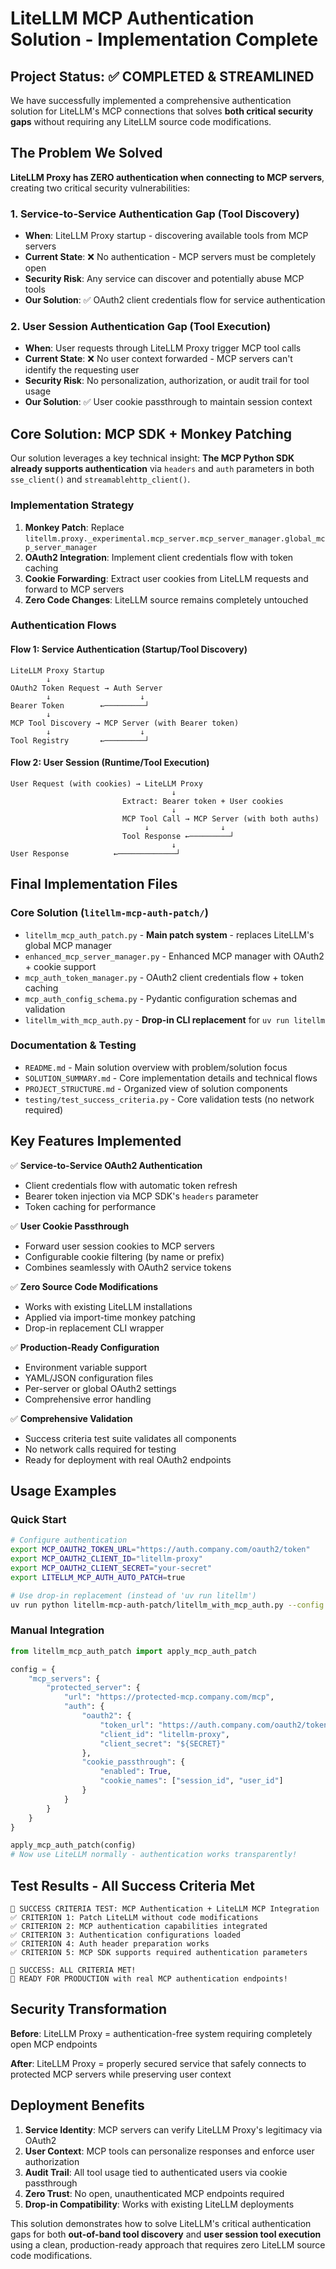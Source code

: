 # LiteLLM MCP Authentication Solution - Implementation Complete

## Project Status: ✅ COMPLETED & STREAMLINED

We have successfully implemented a comprehensive authentication solution for LiteLLM's MCP connections that solves **both critical security gaps** without requiring any LiteLLM source code modifications.

## The Problem We Solved

**LiteLLM Proxy has ZERO authentication when connecting to MCP servers**, creating two critical security vulnerabilities:

### 1. Service-to-Service Authentication Gap (Tool Discovery)
- **When**: LiteLLM Proxy startup - discovering available tools from MCP servers  
- **Current State**: ❌ No authentication - MCP servers must be completely open
- **Security Risk**: Any service can discover and potentially abuse MCP tools
- **Our Solution**: ✅ OAuth2 client credentials flow for service authentication

### 2. User Session Authentication Gap (Tool Execution)
- **When**: User requests through LiteLLM Proxy trigger MCP tool calls
- **Current State**: ❌ No user context forwarded - MCP servers can't identify the requesting user
- **Security Risk**: No personalization, authorization, or audit trail for tool usage  
- **Our Solution**: ✅ User cookie passthrough to maintain session context

## Core Solution: MCP SDK + Monkey Patching

Our solution leverages a key technical insight: **The MCP Python SDK already supports authentication** via `headers` and `auth` parameters in both `sse_client()` and `streamablehttp_client()`.

### Implementation Strategy
1. **Monkey Patch**: Replace `litellm.proxy._experimental.mcp_server.mcp_server_manager.global_mcp_server_manager`
2. **OAuth2 Integration**: Implement client credentials flow with token caching
3. **Cookie Forwarding**: Extract user cookies from LiteLLM requests and forward to MCP servers
4. **Zero Code Changes**: LiteLLM source remains completely untouched

### Authentication Flows

#### Flow 1: Service Authentication (Startup/Tool Discovery)
```
LiteLLM Proxy Startup
        ↓
OAuth2 Token Request → Auth Server
        ↓                    ↓  
Bearer Token        ←─────────┘
        ↓
MCP Tool Discovery → MCP Server (with Bearer token)
        ↓                    ↓
Tool Registry       ←─────────┘
```

#### Flow 2: User Session (Runtime/Tool Execution)
```
User Request (with cookies) → LiteLLM Proxy
                                    ↓
                         Extract: Bearer token + User cookies
                                    ↓
                         MCP Tool Call → MCP Server (with both auths)
                              ↓                ↓
                         Tool Response ←─────────┘
                                    ↓
User Response          ←─────────────┘
```

## Final Implementation Files

### Core Solution (`litellm-mcp-auth-patch/`)
- `litellm_mcp_auth_patch.py` - **Main patch system** - replaces LiteLLM's global MCP manager
- `enhanced_mcp_server_manager.py` - Enhanced MCP manager with OAuth2 + cookie support
- `mcp_auth_token_manager.py` - OAuth2 client credentials flow + token caching
- `mcp_auth_config_schema.py` - Pydantic configuration schemas and validation
- `litellm_with_mcp_auth.py` - **Drop-in CLI replacement** for `uv run litellm`

### Documentation & Testing
- `README.md` - Main solution overview with problem/solution focus
- `SOLUTION_SUMMARY.md` - Core implementation details and technical flows
- `PROJECT_STRUCTURE.md` - Organized view of solution components
- `testing/test_success_criteria.py` - Core validation tests (no network required)

## Key Features Implemented

✅ **Service-to-Service OAuth2 Authentication**
- Client credentials flow with automatic token refresh
- Bearer token injection via MCP SDK's `headers` parameter
- Token caching for performance

✅ **User Cookie Passthrough** 
- Forward user session cookies to MCP servers
- Configurable cookie filtering (by name or prefix)  
- Combines seamlessly with OAuth2 service tokens

✅ **Zero Source Code Modifications**
- Works with existing LiteLLM installations
- Applied via import-time monkey patching
- Drop-in replacement CLI wrapper

✅ **Production-Ready Configuration**
- Environment variable support
- YAML/JSON configuration files
- Per-server or global OAuth2 settings
- Comprehensive error handling

✅ **Comprehensive Validation**
- Success criteria test suite validates all components
- No network calls required for testing
- Ready for deployment with real OAuth2 endpoints

## Usage Examples

### Quick Start
```bash
# Configure authentication
export MCP_OAUTH2_TOKEN_URL="https://auth.company.com/oauth2/token"
export MCP_OAUTH2_CLIENT_ID="litellm-proxy"
export MCP_OAUTH2_CLIENT_SECRET="your-secret"
export LITELLM_MCP_AUTH_AUTO_PATCH=true

# Use drop-in replacement (instead of 'uv run litellm')
uv run python litellm-mcp-auth-patch/litellm_with_mcp_auth.py --config config.yaml
```

### Manual Integration
```python
from litellm_mcp_auth_patch import apply_mcp_auth_patch

config = {
    "mcp_servers": {
        "protected_server": {
            "url": "https://protected-mcp.company.com/mcp",
            "auth": {
                "oauth2": {
                    "token_url": "https://auth.company.com/oauth2/token",
                    "client_id": "litellm-proxy",
                    "client_secret": "${SECRET}"
                },
                "cookie_passthrough": {
                    "enabled": True,
                    "cookie_names": ["session_id", "user_id"]
                }
            }
        }
    }
}

apply_mcp_auth_patch(config)
# Now use LiteLLM normally - authentication works transparently!
```

## Test Results - All Success Criteria Met

```
🎯 SUCCESS CRITERIA TEST: MCP Authentication + LiteLLM MCP Integration
✅ CRITERION 1: Patch LiteLLM without code modifications
✅ CRITERION 2: MCP authentication capabilities integrated
✅ CRITERION 3: Authentication configurations loaded
✅ CRITERION 4: Auth header preparation works
✅ CRITERION 5: MCP SDK supports required authentication parameters

🎊 SUCCESS: ALL CRITERIA MET!
🚀 READY FOR PRODUCTION with real MCP authentication endpoints!
```

## Security Transformation

**Before**: LiteLLM Proxy = authentication-free system requiring completely open MCP endpoints

**After**: LiteLLM Proxy = properly secured service that safely connects to protected MCP servers while preserving user context

## Deployment Benefits

1. **Service Identity**: MCP servers can verify LiteLLM Proxy's legitimacy via OAuth2
2. **User Context**: MCP tools can personalize responses and enforce user authorization  
3. **Audit Trail**: All tool usage tied to authenticated users via cookie passthrough
4. **Zero Trust**: No open, unauthenticated MCP endpoints required
5. **Drop-in Compatibility**: Works with existing LiteLLM deployments

This solution demonstrates how to solve LiteLLM's critical authentication gaps for both **out-of-band tool discovery** and **user session tool execution** using a clean, production-ready approach that requires zero LiteLLM source code modifications.